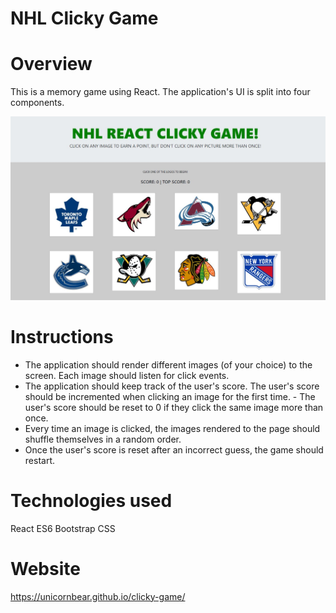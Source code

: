 # NHL Clicky Game

# Overview
This is a memory game using React. The application's UI is split into four components.

![NHL Clicky Game](https://github.com/UnicornBear/clicky-game/blob/master/Capture.JPG?raw=true)

# Instructions
- The application should render different images (of your choice) to the screen. Each image should listen for click events.
- The application should keep track of the user's score. The user's score should be incremented when clicking an image for the first time. - The user's score should be reset to 0 if they click the same image more than once.
- Every time an image is clicked, the images rendered to the page should shuffle themselves in a random order.
- Once the user's score is reset after an incorrect guess, the game should restart.

# Technologies used
React
ES6
Bootstrap
CSS

# Website
https://unicornbear.github.io/clicky-game/
